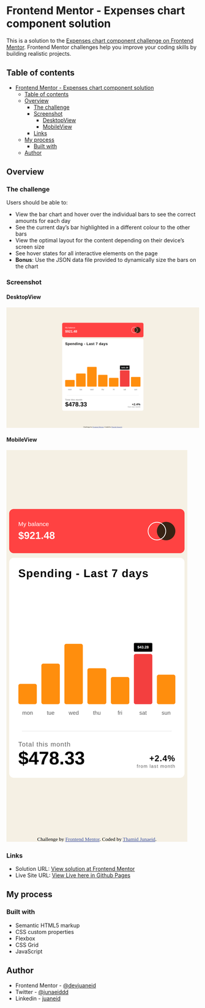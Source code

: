 # Frontend Mentor - Expenses chart component solution

This is a solution to the [Expenses chart component challenge on Frontend Mentor](https://www.frontendmentor.io/challenges/expenses-chart-component-e7yJBUdjwt). Frontend Mentor challenges help you improve your coding skills by building realistic projects. 

## Table of contents

- [Frontend Mentor - Expenses chart component solution](#frontend-mentor---expenses-chart-component-solution)
  - [Table of contents](#table-of-contents)
  - [Overview](#overview)
    - [The challenge](#the-challenge)
    - [Screenshot](#screenshot)
      - [DesktopView](#desktopview)
      - [MobileView](#mobileview)
    - [Links](#links)
  - [My process](#my-process)
    - [Built with](#built-with)
  - [Author](#author)


## Overview

### The challenge

Users should be able to:

- View the bar chart and hover over the individual bars to see the correct amounts for each day
- See the current day’s bar highlighted in a different colour to the other bars
- View the optimal layout for the content depending on their device’s screen size
- See hover states for all interactive elements on the page
- **Bonus**: Use the JSON data file provided to dynamically size the bars on the chart

### Screenshot

#### DesktopView
  ![](./images/screenshot/desktopView.png)
#### MobileView
  ![](./images/screenshot/mobileView.png)


### Links

- Solution URL: [View solution at Frontend Mentor](https://www.frontendmentor.io/solutions/dynamic-expense-chartdata-loaded-from-json-using-html-css-and-js-sZBNnOgqCP)
- Live Site URL: [View Live here in Github Pages](https://devjunaeid.github.io/expenses-chart-component)

## My process

### Built with

- Semantic HTML5 markup
- CSS custom properties
- Flexbox
- CSS Grid
- JavaScript

## Author

- Frontend Mentor - [@devjuaneid](https://www.frontendmentor.io/profile/devjunaeid)
- Twitter - [@junaeiddd](https://www.twitter.com/junaeiddd)
- Linkedin - [juaneid](www.linkedin.com/in/junaeid)
